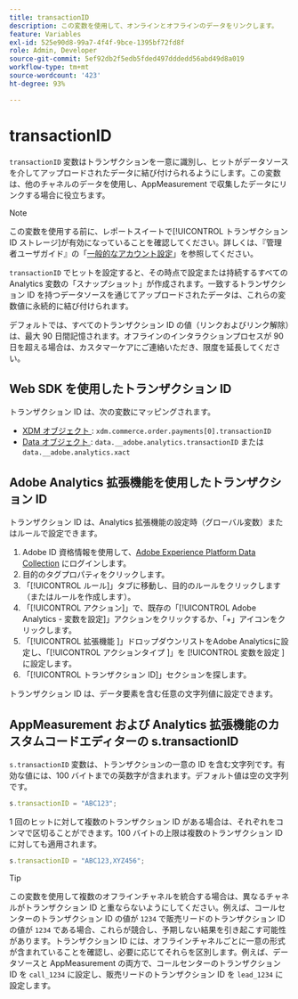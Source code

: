 ```yaml
---
title: transactionID
description: この変数を使用して、オンラインとオフラインのデータをリンクします。
feature: Variables
exl-id: 525e90d8-99a7-4f4f-9bce-1395bf72fd8f
role: Admin, Developer
source-git-commit: 5ef92db2f5edb5fded497dddedd56abd49d8a019
workflow-type: tm+mt
source-wordcount: '423'
ht-degree: 93%

---
```


# transactionID

`transactionID` 変数はトランザクションを一意に識別し、ヒットがデータソースを介してアップロードされたデータに結び付けられるようにします。この変数は、他のチャネルのデータを使用し、AppMeasurement で収集したデータにリンクする場合に役立ちます。

>[!NOTE]
>
> この変数を使用する前に、レポートスイートで[!UICONTROL トランザクション ID ストレージ]が有効になっていることを確認してください。詳しくは、『管理者ユーザガイド』の「[一般的なアカウント設定](/help/admin/admin/c-manage-report-suites/c-edit-report-suites/general/general-acct-settings-admin.md)」を参照してください。

`transactionID` でヒットを設定すると、その時点で設定または持続するすべての Analytics 変数の「スナップショット」が作成されます。一致するトランザクション ID を持つデータソースを通じてアップロードされたデータは、これらの変数値に永続的に結び付けられます。

デフォルトでは、すべてのトランザクション ID の値（リンクおよびリンク解除）は、最大 90 日間記憶されます。オフラインのインタラクションプロセスが 90 日を超える場合は、カスタマーケアにご連絡いただき、限度を延長してください。

## Web SDK を使用したトランザクション ID

トランザクション ID は、次の変数にマッピングされます。

* [XDM オブジェクト ](/help/implement/aep-edge/xdm-var-mapping.md): `xdm.commerce.order.payments[0].transactionID`
* [Data オブジェクト ](/help/implement/aep-edge/data-var-mapping.md): `data.__adobe.analytics.transactionID` または `data.__adobe.analytics.xact`

## Adobe Analytics 拡張機能を使用したトランザクション ID

トランザクション ID は、Analytics 拡張機能の設定時（グローバル変数）またはルールで設定できます。

1. Adobe ID 資格情報を使用して、[Adobe Experience Platform Data Collection](https://experience.adobe.com/data-collection) にログインします。
2. 目的のタグプロパティをクリックします。
3. 「[!UICONTROL ルール]」タブに移動し、目的のルールをクリックします（またはルールを作成します）。
4. 「[!UICONTROL アクション]」で、既存の「[!UICONTROL Adobe Analytics - 変数を設定]」アクションをクリックするか、「+」アイコンをクリックします。
5. 「[!UICONTROL  拡張機能 ]」ドロップダウンリストをAdobe Analyticsに設定し、「[!UICONTROL  アクションタイプ ]」を [!UICONTROL  変数を設定 ] に設定します。
6. 「[!UICONTROL トランザクション ID]」セクションを探します。

トランザクション ID は、データ要素を含む任意の文字列値に設定できます。

## AppMeasurement および Analytics 拡張機能のカスタムコードエディターの s.transactionID

`s.transactionID` 変数は、トランザクションの一意の ID を含む文字列です。有効な値には、100 バイトまでの英数字が含まれます。デフォルト値は空の文字列です。

```js
s.transactionID = "ABC123";
```

1 回のヒットに対して複数のトランザクション ID がある場合は、それぞれをコンマで区切ることができます。100 バイトの上限は複数のトランザクション ID に対しても適用されます。

```js
s.transactionID = "ABC123,XYZ456";
```

>[!TIP]
>
> この変数を使用して複数のオフラインチャネルを統合する場合は、異なるチャネルがトランザクション ID と重ならないようにしてください。例えば、コールセンターのトランザクション ID の値が `1234` で販売リードのトランザクション ID の値が `1234` である場合、これらが競合し、予期しない結果を引き起こす可能性があります。トランザクション ID には、オフラインチャネルごとに一意の形式が含まれていることを確認し、必要に応じてそれらを区別します。例えば、データソースと AppMeasurement の両方で、コールセンターのトランザクション ID を `call_1234` に設定し、販売リードのトランザクション ID を `lead_1234` に設定します。
